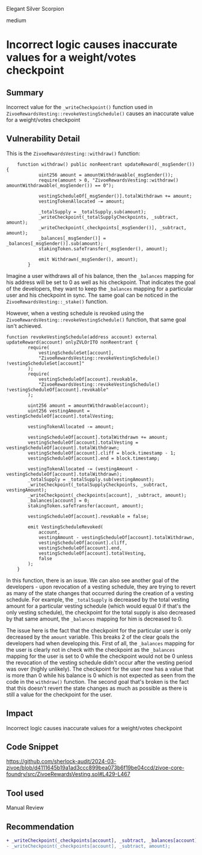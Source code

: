 Elegant Silver Scorpion

medium

# Incorrect logic causes inaccurate values for a weight/votes checkpoint

## Summary
Incorrect value for the `_writeCheckpoint()` function used in `ZivoeRewardsVesting::revokeVestingSchedule()` causes an inaccurate value for a weight/votes checkpoint

## Vulnerability Detail
This is the `ZivoeRewardsVesting::withdraw()` function:
```solidity
    function withdraw() public nonReentrant updateReward(_msgSender()) {
            uint256 amount = amountWithdrawable(_msgSender());
            require(amount > 0, "ZivoeRewardsVesting::withdraw() amountWithdrawable(_msgSender()) == 0");
            
            vestingScheduleOf[_msgSender()].totalWithdrawn += amount;
            vestingTokenAllocated -= amount;

            _totalSupply = _totalSupply.sub(amount);
            _writeCheckpoint(_totalSupplyCheckpoints, _subtract, amount);
            _writeCheckpoint(_checkpoints[_msgSender()], _subtract, amount);
            _balances[_msgSender()] = _balances[_msgSender()].sub(amount);
            stakingToken.safeTransfer(_msgSender(), amount);

            emit Withdrawn(_msgSender(), amount);
        }
```
Imagine a user withdraws all of his balance, then the `_balances` mapping for his address will be set to 0 as well as his checkpoint. That indicates the goal of the developers, they want to keep the `_balances` mapping for a particular user and his checkpoint in sync. The same goal can be noticed in the `ZivoeRewardsVesting::_stake()` function.

However, when a vesting schedule is revoked using the `ZivoeRewardsVesting::revokeVestingSchedule()` function, that same goal isn't achieved.
```solidity
function revokeVestingSchedule(address account) external updateReward(account) onlyZVLOrITO nonReentrant {
        require(
            vestingScheduleSet[account], 
            "ZivoeRewardsVesting::revokeVestingSchedule() !vestingScheduleSet[account]"
        );
        require(
            vestingScheduleOf[account].revokable, 
            "ZivoeRewardsVesting::revokeVestingSchedule() !vestingScheduleOf[account].revokable"
        );
        
        uint256 amount = amountWithdrawable(account);
        uint256 vestingAmount = vestingScheduleOf[account].totalVesting;

        vestingTokenAllocated -= amount;

        vestingScheduleOf[account].totalWithdrawn += amount;
        vestingScheduleOf[account].totalVesting = vestingScheduleOf[account].totalWithdrawn;
        vestingScheduleOf[account].cliff = block.timestamp - 1;
        vestingScheduleOf[account].end = block.timestamp;

        vestingTokenAllocated -= (vestingAmount - vestingScheduleOf[account].totalWithdrawn);
        _totalSupply = _totalSupply.sub(vestingAmount);
        _writeCheckpoint(_totalSupplyCheckpoints, _subtract, vestingAmount);
        _writeCheckpoint(_checkpoints[account], _subtract, amount);
        _balances[account] = 0;
        stakingToken.safeTransfer(account, amount);

        vestingScheduleOf[account].revokable = false;

        emit VestingScheduleRevoked(
            account, 
            vestingAmount - vestingScheduleOf[account].totalWithdrawn, 
            vestingScheduleOf[account].cliff, 
            vestingScheduleOf[account].end, 
            vestingScheduleOf[account].totalVesting, 
            false
        );
    }
```
In this function, there is an issue. We can also see another goal of the developers - upon revocation of a vesting schedule, they are trying to revert as many of the state changes that occurred during the creation of a vesting schedule. For example, the `_totalSupply` is decreased by the total vesting amount for a particular vesting schedule (which would equal 0 if that's the only vesting schedule), the checkpoint for the total supply is also decreased by that same amount, the `_balances` mapping for him is decreased to 0.

The issue here is the fact that the checkpoint for the particular user is only decreased by the `amount` variable. This breaks 2 of the clear goals the developers had when developing this. First of all, the `_balances` mapping for the user is clearly not in check with the checkpoint as the `_balances` mapping for the user is set to 0 while the checkpoint would not be 0 unless the revocation of the vesting schedule didn't occur after the vesting period was over (highly unlikely). The checkpoint for the user now has a value that is more than 0 while his balance is 0 which is not expected as seen from the code in the `withdraw()` function. The second goal that's broken is the fact that this doesn't revert the state changes as much as possible as there is still a value for the checkpoint for the user.
## Impact
Incorrect logic causes inaccurate values for a weight/votes checkpoint
## Code Snippet
https://github.com/sherlock-audit/2024-03-zivoe/blob/d4111645b19a1ad3ccc899bea073b6f19be04ccd/zivoe-core-foundry/src/ZivoeRewardsVesting.sol#L429-L467
## Tool used

Manual Review

## Recommendation
```diff
+ _writeCheckpoint(_checkpoints[account], _subtract, _balances[account]);
- _writeCheckpoint(_checkpoints[account], _subtract, amount);
```
